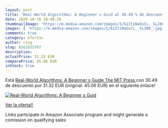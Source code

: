 ```yaml
---
layout: post
title: 'Real-World Algorithms: A Beginner s Guid al 30.49 % de descuento'
date: 2020-10-16 10:49:26
thumbnailImage: 'https://m.media-amazon.com/images/I/61ItiNaGsCL._SL200_.jpg'
images: [ 'https://m.media-amazon.com/images/I/61ItiNaGsCL._SL200_.jpg' ]
comments: true
category: ofertas
author: ring
slug: 0262035707
description:
actualPrice: 31.32 EUR
comparePrice: 45.06 EUR
inStock: true
---
```


Está [Real-World Algorithms: A Beginner s Guide  The MIT Press ](https://www.amazon.es/dp/0262035707/?tag=tolees-21) con 30.49 de descuento por 31.32 EUR (original: 45.06 EUR) en el siguiente enlace!

[![Real-World Algorithms: A Beginner s Guid](https://m.media-amazon.com/images/I/61ItiNaGsCL._SL200_.jpg)](https://www.amazon.es/dp/0262035707/?tag=tolees-21)

[Ver la oferta!!](https://www.amazon.es/dp/0262035707/?tag=tolees-21)

Links participate in Amazon Associate program and might generate a comission on qualifying sales


